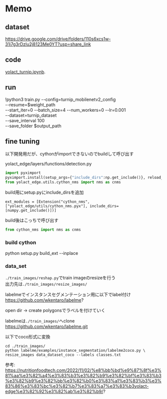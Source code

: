 # Memo
## dataset
https://drive.google.com/drive/folders/110s6xcs1w-31i7g3rDzlu2j8123Me0YT?usp=share_link

## code
[yolact_turnip.ipynb](yolact_turnip.ipynb).

## run
!python3 train.py --config=turnip_mobilenetv2_config \
--resume=$weight_path \
--start_iter=0 --batch_size=4 --num_workers=0 --lr=0.001 \
--dataset=turnip_dataset \
--save_interval 100 \
--save_folder $output_path




## fine tuning
以下開発用だが、cythonがimportできないのでbuildして呼び出す

yolact_edge/layers/functions/detection.py

```python
import pyximport
pyximport.install(setup_args={"include_dirs":np.get_include()}, reload_support=True)
from yolact_edge.utils.cython_nms import nms as cnms
```

build用にsetup.pyにinclude_dirsを追加
```
ext_modules = [Extension("cython_nms", ["yolact_edge/utils/cython_nms.pyx"], include_dirs=[numpy.get_include()])]
```

build後はこっちで呼び出す
```python
from cython_nms import nms as cnms
```

### build cython
python setup.py build_ext --inplace


### data_set
`./train_images/reshap.py`でtrain imageのresizeを行う  
出力先は`./train_images/resize_images/`

labelmeでインスタンスセグメンテーション用に以下でlabel付け  
https://github.com/wkentaro/labelme?

open dir -> create polygonsでラベルを付けていく  

labelmeは`./train_images/`へclone  
https://github.com/wkentaro/labelme.git

以下でcoco形式に変換

```
cd ./train_images/
python labelme/examples/instance_segmentation/labelme2coco.py \
resize_images data_dataset_coco --labels classes.txt 
```


参考: 
https://nutritionfoodtech.com/2022/11/02/%e8%bb%bd%e9%87%8f%e3%81%aa%e3%82%a4%e3%83%b3%e3%82%b9%e3%82%bf%e3%83%b3%e3%82%b9%e3%82%bb%e3%82%b0%e3%83%a1%e3%83%b3%e3%83%86%e3%83%bc%e3%82%b7%e3%83%a7%e3%83%b3yolact-edge%e3%82%92%e3%82%ab%e3%82%b9/?
